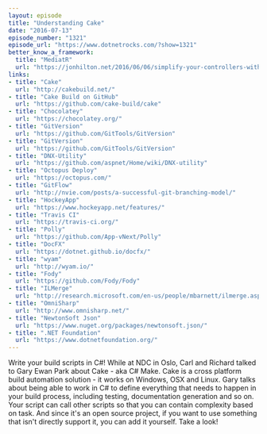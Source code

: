 ```yaml
---
layout: episode
title: "Understanding Cake"
date: "2016-07-13"
episode_number: "1321"
episode_url: "https://www.dotnetrocks.com/?show=1321"
better_know_a_framework:
  title: "MediatR"
  url: "https://jonhilton.net/2016/06/06/simplify-your-controllers-with-the-command-pattern-and-mediatr/"
links:
- title: "Cake"
  url: "http://cakebuild.net/"
- title: "Cake Build on GitHub"
  url: "https://github.com/cake-build/cake"
- title: "Chocolatey"
  url: "https://chocolatey.org/"
- title: "GitVersion"
  url: "https://github.com/GitTools/GitVersion"
- title: "GitVersion"
  url: "https://github.com/GitTools/GitVersion"
- title: "DNX-Utility"
  url: "https://github.com/aspnet/Home/wiki/DNX-utility"
- title: "Octopus Deploy"
  url: "https://octopus.com/"
- title: "GitFlow"
  url: "http://nvie.com/posts/a-successful-git-branching-model/"
- title: "HockeyApp"
  url: "https://www.hockeyapp.net/features/"
- title: "Travis CI"
  url: "https://travis-ci.org/"
- title: "Polly"
  url: "https://github.com/App-vNext/Polly"
- title: "DocFX"
  url: "https://dotnet.github.io/docfx/"
- title: "wyam"
  url: "http://wyam.io/"
- title: "Fody"
  url: "https://github.com/Fody/Fody"
- title: "ILMerge"
  url: "http://research.microsoft.com/en-us/people/mbarnett/ilmerge.aspx"
- title: "OmniSharp"
  url: "http://www.omnisharp.net/"
- title: "NewtonSoft Json"
  url: "https://www.nuget.org/packages/newtonsoft.json/"
- title: ".NET Foundation"
  url: "https://www.dotnetfoundation.org/"
---
```


Write your build scripts in C#! While at NDC in Oslo, Carl and Richard talked to Gary Ewan Park about Cake - aka C# Make. Cake is a cross platform build automation solution - it works on Windows, OSX and Linux. Gary talks about being able to work in C# to define everything that needs to happen in your build process, including testing, documentation generation and so on. Your script can call other scripts so that you can contain complexity based on task. And since it's an open source project, if you want to use something that isn't directly support it, you can add it yourself. Take a look!

